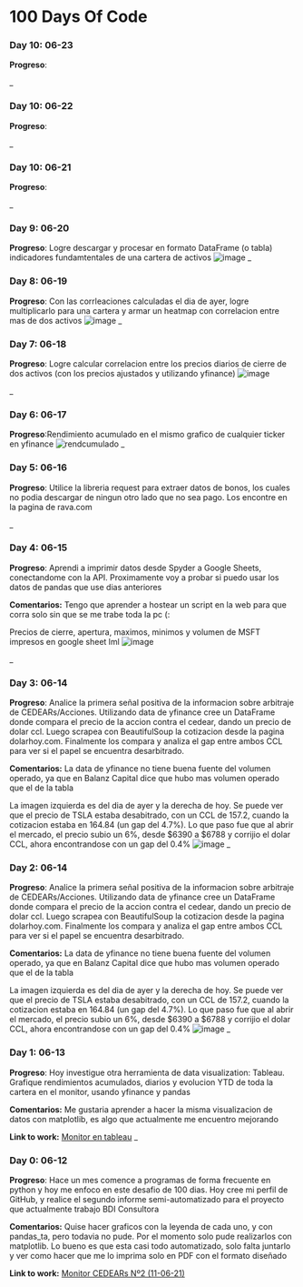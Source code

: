 # 100 Days Of Code

### Day 10: 06-23

**Progreso**: 

_

### Day 10: 06-22

**Progreso**: 

_

### Day 10: 06-21

**Progreso**: 

_

### Day 9: 06-20

**Progreso**: Logre descargar y procesar en formato DataFrame (o tabla) indicadores fundamtentales de una cartera de activos
![image](https://user-images.githubusercontent.com/43462439/123157615-23971a00-d441-11eb-8220-bd44665d3494.png)
_

### Day 8: 06-19

**Progreso**: Con las corrleaciones calculadas el dia de ayer, logre multiplicarlo para una cartera y armar un heatmap con correlacion entre mas de dos activos
![image](https://user-images.githubusercontent.com/43462439/123156485-b931aa00-d43f-11eb-8635-e6958f5d738f.png)
_


### Day 7: 06-18 

**Progreso**: Logre calcular correlacion entre los precios diarios de cierre de dos activos (con los precios ajustados y utilizando yfinance)
![image](https://user-images.githubusercontent.com/43462439/123156739-04e45380-d440-11eb-9ee3-4f601e01f03b.png)

_

### Day 6: 06-17 

**Progreso**:Rendimiento acumulado en el mismo grafico de cualquier ticker en yfinance
![rendcumulado](https://user-images.githubusercontent.com/43462439/122509645-7f454b80-cfda-11eb-94ef-d593065119c5.png)
_

### Day 5: 06-16 

**Progreso**: Utilice la libreria request para extraer datos de bonos, los cuales no podia descargar de ningun otro lado que no sea pago. Los encontre en la pagina de rava.com

_

### Day 4: 06-15 

**Progreso**: Aprendi a imprimir datos desde Spyder a Google Sheets, conectandome con la API. Proximamente voy a probar si puedo usar los datos de pandas que use dias anteriores 

**Comentarios:** Tengo que aprender a hostear un script en la web para que corra solo sin que se me trabe toda la pc (:

Precios de cierre, apertura, maximos, minimos y volumen de MSFT impresos en google sheet lml
![image](https://user-images.githubusercontent.com/43462439/122153785-0d360080-ce3a-11eb-8ee4-bdd08ce9a28c.png)

_

### Day 3: 06-14 

**Progreso**: Analice la primera señal positiva de la informacion sobre arbitraje de CEDEARs/Acciones. Utilizando data de yfinance cree un DataFrame donde compara el precio de la accion contra el cedear, dando un precio de dolar ccl. Luego scrapea con BeautifulSoup la cotizacion desde la pagina dolarhoy.com. Finalmente los compara y analiza el gap entre ambos CCL para ver si el papel se encuentra desarbitrado. 

**Comentarios:** La data de yfinance no tiene buena fuente del volumen operado, ya que en Balanz Capital dice que hubo mas volumen operado que el de la tabla

La imagen izquierda es del dia de ayer y la derecha de hoy. Se puede ver que el precio de TSLA estaba desabitrado, con un CCL de 157.2, cuando la cotizacion estaba en 164.84 (un gap del 4.7%). Lo que paso fue que al abrir el mercado, el precio subio un 6%, desde $6390 a $6788 y corrijio el dolar CCL, ahora encontrandose con un gap del 0.4%
![image](https://user-images.githubusercontent.com/43462439/121975214-7a249a00-cd57-11eb-816c-76d68102f231.png)
_

### Day 2: 06-14 

**Progreso**: Analice la primera señal positiva de la informacion sobre arbitraje de CEDEARs/Acciones. Utilizando data de yfinance cree un DataFrame donde compara el precio de la accion contra el cedear, dando un precio de dolar ccl. Luego scrapea con BeautifulSoup la cotizacion desde la pagina dolarhoy.com. Finalmente los compara y analiza el gap entre ambos CCL para ver si el papel se encuentra desarbitrado. 

**Comentarios:** La data de yfinance no tiene buena fuente del volumen operado, ya que en Balanz Capital dice que hubo mas volumen operado que el de la tabla

La imagen izquierda es del dia de ayer y la derecha de hoy. Se puede ver que el precio de TSLA estaba desabitrado, con un CCL de 157.2, cuando la cotizacion estaba en 164.84 (un gap del 4.7%). Lo que paso fue que al abrir el mercado, el precio subio un 6%, desde $6390 a $6788 y corrijio el dolar CCL, ahora encontrandose con un gap del 0.4%
![image](https://user-images.githubusercontent.com/43462439/121975214-7a249a00-cd57-11eb-816c-76d68102f231.png)
_

### Day 1: 06-13

**Progreso**: Hoy investigue otra herramienta de data visualization: Tableau. Grafique rendimientos acumulados, diarios y evolucion YTD de toda la cartera en el monitor, usando yfinance y pandas

**Comentarios:** Me gustaria aprender a hacer la misma visualizacion de datos con matplotlib, es algo que actualmente me encuentro mejorando

**Link to work:** [Monitor en tableau](https://public.tableau.com/app/profile/franco.maciel/viz/Data_16236214946620/Monitor)
_

### Day 0: 06-12 

**Progreso**: Hace un mes comence a programas de forma frecuente en python y hoy me enfoco en este desafio de 100 dias. Hoy cree mi perfil de GitHub, y realice el segundo informe semi-automatizado para el proyecto que actualmente trabajo BDI Consultora

**Comentarios:** Quise hacer graficos con la leyenda de cada uno, y con pandas_ta, pero todavia no pude. Por el momento solo pude realizarlos con matplotlib. Lo bueno es que esta casi todo automatizado, solo falta juntarlo y ver como hacer que me lo imprima solo en PDF con el formato diseñado

**Link to work:** [Monitor CEDEARs Nº2 (11-06-21)](https://github.com/xfrancomaciel/100-days-of-code/files/6651941/Monitor.CEDEARs.N.2.11-06-21.pdf)

